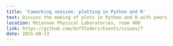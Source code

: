 ```yaml
---
title: 'Coworking session: plotting in Python and R'
text: Discuss the making of plots in Python and R with peers
location: McLennan Physical Laboratories, room 408
link: https://github.com/UofTCoders/Events/issues/7
date: 2015-08-13
---
```

